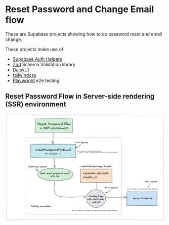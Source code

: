 # Reset Password and Change Email flow

These are Supabase projects showing how to do password reset and email change.

These projects make use of:

- [Supabase Auth Helpers](https://supabase.com/docs/guides/auth/auth-helpers)
- [Zod](https://zod.dev/) Schema Validation library
- [DaisyUI](https://daisyui.com/)
- [tailwindcss](https://tailwindcss.com/)
- [Playwright](https://playwright.dev/) e2e testing

## Reset Password Flow in Server-side rendering (SSR) environment
![Password Reset Flow](Reset_Password_Flow_SSR.excalidraw.png)
